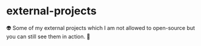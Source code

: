 # external-projects
👽 Some of my external projects which I am not allowed to open-source but you can still see them in action. 🤖
